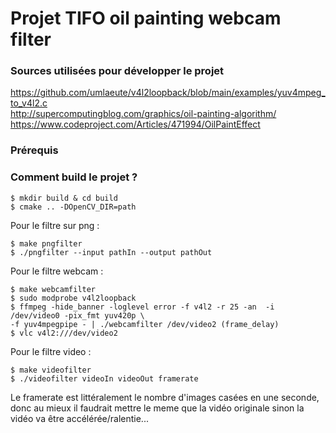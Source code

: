 # Projet TIFO oil painting webcam filter

### Sources utilisées pour développer le projet

https://github.com/umlaeute/v4l2loopback/blob/main/examples/yuv4mpeg_to_v4l2.c  
http://supercomputingblog.com/graphics/oil-painting-algorithm/  
https://www.codeproject.com/Articles/471994/OilPaintEffect

### Prérequis


### Comment build le projet ?

    $ mkdir build & cd build
    $ cmake .. -DOpenCV_DIR=path

Pour le filtre sur png :

    $ make pngfilter
    $ ./pngfilter --input pathIn --output pathOut

Pour le filtre webcam : 

    $ make webcamfilter
    $ sudo modprobe v4l2loopback
    $ ffmpeg -hide_banner -loglevel error -f v4l2 -r 25 -an  -i /dev/video0 -pix_fmt yuv420p \
    -f yuv4mpegpipe - | ./webcamfilter /dev/video2 (frame_delay)
    $ vlc v4l2:///dev/video2

Pour le filtre video :

    $ make videofilter
    $ ./videofilter videoIn videoOut framerate

Le framerate est littéralement le nombre d'images casées en une seconde, donc au mieux il faudrait mettre le meme que 
la vidéo originale sinon la vidéo va être accélérée/ralentie...